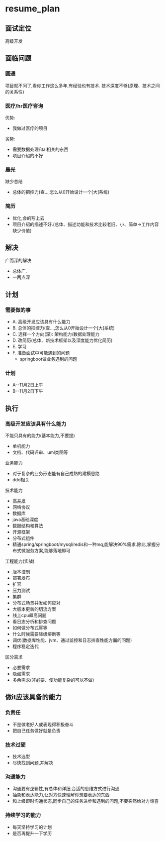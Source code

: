 # resume_plan
## 面试定位
高级开发

## 面临问题
### 圆通
项目就不问了,看你工作这么多年,有经验也有技术.
技术深度不够(原理、技术之间的关系性)

### 医疗/hr医疗咨询
优势: 
- 我做过医疗的项目

劣势:
- 需要数据处理和ai相关的东西
- 项目介绍的不好

### 晨光
缺少总结
- 总体的把控力(查...,怎么从0开始设计一个[大]系统)

### 简历
- 优化,会的写上去
- 项目介绍的描述不好.(总体、描述功能和技术比较老旧、小、简单->工作内容缺少价值)

## 解决
广而深的解决
- 总体广.
- 一两点深

## 计划
### 需要做的事
- A. 高级开发应该具有什么能力
- B. 总体的把控力(查...,怎么从0开始设计一个[大]系统)
- C. 选择一个方向(深): 架构能力/数据处理能力
- D. 改简历(总体、新技术框架以及深度能力优化简历)
- E. 学习
- F. 准备面试中可能遇到的问题
    - springboot做业务遇到的问题

### 计划
- A--11月2日上午
- B--11月2日下午

## 执行
### 高级开发应该具有什么能力
不能只具有的能力(基本能力,不要提)
- 单机能力
- 文档、代码评审、uml类图等

业务能力
- 对于复杂的业务形态能有自己成熟的建模思路
- ddd相关

技术能力
- [高并发](https://www.zhihu.com/question/421237964/answer/1795200233)
- 网络协议
- 数据库
- java基础深度
- 数据结构和算法
- 开源框架
- 分布式组件
- 精通spring/springboot/mysql/redis和一种mq,能解决90%需求.除此,掌握分布式微服务方案,能够落地即可

工程能力(实战)
- 版本控制
- 部署发布
- 扩容
- 压力测试
- 集群
- 分布式场景并发如何应对
- 大版本更新的切流方案
- 线上cpu飙高问题
- 看日志分析和排查问题
- 如何做分布式幂等
- 什么时候需要降级熔断等
- 调优(数据库性能、jvm、通过监控和日志排查性能方面的问题)
- 程序稳定迭代

区分需求
- 必要需求
- 隐藏需求
- 多余需求(非必要、使功能复杂的可以不做)

## 做it应该具备的能力
### 负责任
- 不是做老好人或表现得积极奋斗
- 把自己任务做好就是负责

### 技术过硬
- 技术选型
- 尽快找到问题,并解决

### 沟通能力
- 沟通要有逻辑性,有总体和详细,合适的思维方式进行沟通
- 抽象和表达能力,让对方快速理解你想要表达的东西
- 和上级即时沟通状态,同步自己的任务进步和遇到的问题,不要突然给对方惊喜

### 持续学习的能力
- 每天坚持学习的计划
- 是否再提升一下学历